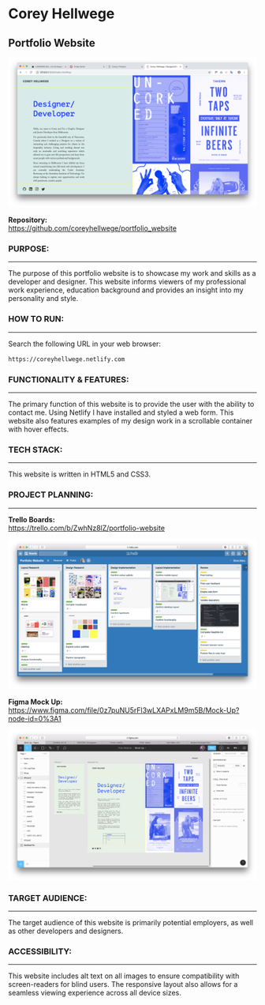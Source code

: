 # Corey Hellwege
## Portfolio Website

![Website Screenshot](/assets/img/WebsiteScreenshot.png)

**Repository:** <br>
https://github.com/coreyhellwege/portfolio_website

### **PURPOSE:**
___
The purpose of this portfolio website is to showcase my work and skills as a developer and designer. 
This website informs viewers of my professional work experience, education background and provides an insight into my personality and style.

### **HOW TO RUN:**
___
Search the following URL in your web browser:
```bash
https://coreyhellwege.netlify.com
```

### **FUNCTIONALITY & FEATURES:**
___
The primary function of this website is to provide the user with the ability to contact me. Using Netlify I have installed and styled a web form. This website also features examples of my design work in a scrollable container with hover effects.

### **TECH STACK:**
___
This website is written in HTML5 and CSS3.

### **PROJECT PLANNING:**
___
**Trello Boards:** </br>
https://trello.com/b/ZwhNz8lZ/portfolio-website

![Trello Screenshot](/assets/img/TrelloScreenshot.png)

**Figma Mock Up:** </br>
https://www.figma.com/file/0z7puNU5rFl3wLXAPxLM9m5B/Mock-Up?node-id=0%3A1

![Figma Screenshot](/assets/img/FigmaScreenshot.png)

### **TARGET AUDIENCE:**
___
The target audience of this website is primarily potential employers, as well as other developers and designers.

### **ACCESSIBILITY:**
___
This website includes alt text on all images to ensure compatibility with screen-readers for blind users. The responsive layout also allows for a seamless viewing experience across all device sizes.